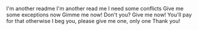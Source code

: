 I'm another readme
I'm another read me 
I need some conflicts
Give me some exceptions now
Gimme me now!
Don't you?
Give me now! You'll pay for that otherwise
I beg you, please give me one, only one
Thank you!
